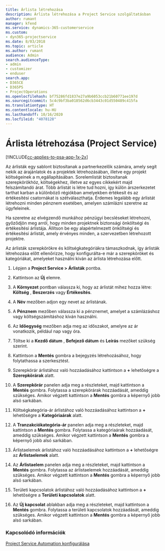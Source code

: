 ```yaml
---
title: Árlista létrehozása
description: Árlista létrehozása a Project Service szolgáltatásban
author: rumant
manager: kfend
ms.service: dynamics-365-customerservice
ms.custom:
- dyn365-projectservice
ms.date: 8/03/2018
ms.topic: article
ms.author: rumant
audience: Admin
search.audienceType:
- admin
- customizer
- enduser
search.app:
- D365CE
- D365PS
- ProjectOperations
ms.openlocfilehash: bf75286fd1837e27a9b6053ccb21b60771ee197d
ms.sourcegitcommit: 5c4c9bf3ba018562d6cb3443c01d550489c415fa
ms.translationtype: HT
ms.contentlocale: hu-HU
ms.lasthandoff: 10/16/2020
ms.locfileid: "4078128"
---
```

# <a name="create-a-price-list-project-service"></a>Árlista létrehozása (Project Service)

[!INCLUDE[cc-applies-to-psa-app-1x-2x](../includes/cc-applies-to-psa-app-1x-2x.md)]

Az árlisták egy sablont biztosítanak a partnerkezelők számára, amely segít nekik az árajánlatok és a projektek létrehozásában, illetve egy projekt költségeinek a m,egállapításában. Sorelemlistát biztosítanak szerepkörökhöz, költségekhez, illetve az egyes cikkekért majd felszámítandó árat. Több árlistát is létre tud hozni, így külön árszerkezetet tarthat karban a különböző régiókban amelyekben értékesít és az értékesítési csatornákat is szétválaszthatja. Érdemes legalább egy árlistát létrehozni minden pénznem esetében, amelyen számlázni szeretne az ügyfeleinek.  
  
Ha szeretne az elvégzendő munkához pénzügyi becsléseket létrehozni, győződjön meg arról, hogy minden projektnek biztonsági önköltségi és értékesítési árlistája. Állítson be egy alapértelmezett önköltségi és értékesítési árlistát, amely érvényes minden, a szervezetben létrehozott projektre.  
  
Az árlisták szerepkörökre és költségkategóriákra támaszkodnak, így árlisták létrehozása előtt ellenőrizze, hogy konfigurálta-e már a szerepköröket és kategóriákat, amelyeket használni kíván az árlista létrehozása előtt.  
  
1.  Lépjen a **Project Service > Árlisták** pontba.  
  
2.  Kattintson az **Új** elemre.  
  
3.  A **Környezet** pontban válassza ki, hogy az árlistát mihez hozza létre: **Költség** , **Beszerzés** vagy **Értékesítés**.  
  
4.  A **Név** mezőben adjon egy nevet az árlistának.  
  
5.  A **Pénznem** mezőben válassza ki a pénznemet, amelyet a számlázáshoz vagy költségszámításhoz kíván használni.  
  
6.  Az **Időegység** mezőben adja meg az időszakot, amelyre az ár vonatkozik, például nap vagy óra.  
  
7.  Töltse ki a **Kezdő dátum** , **Befejező dátum** és **Leírás** mezőket szükség szerint.  
  
8.  Kattintson a **Mentés** gombra a bejegyzés létrehozásához, hogy folytathassa a szerkesztést.  
  
9. Szerepkörár árlistához való hozzáadásához kattintson a **+** lehetőségre a **Szerepkörárak** alatt.  
  
10. A **Szerepkörár** panelen adja meg a részleteket, majd kattintson a **Mentés** gombra. Folytassa a szerepkörárak hozzáadását, ameddig szükséges. Amikor végzett kattintson a **Mentés** gombra a képernyő jobb alsó sarkában.  
  
11. Költségkategória-ár árlistához való hozzáadásához kattintson a **+** lehetőségre a **Kategóriaárak** alatt.  
  
12. A **Tranzakciókategória-ár** panelen adja meg a részleteket, majd kattintson a **Mentés** gombra. Folytassa a kategóriaárak hozzáadását, ameddig szükséges. Amikor végzett kattintson a **Mentés** gombra a képernyő jobb alsó sarkában.  
  
13. Árlistaelemek árlistához való hozzáadásához kattintson a **+** lehetőségre az **Árlistaelemek** alatt.  
  
14. Az **Árlistaelem** panelen adja meg a részleteket, majd kattintson a **Mentés** gombra. Folytassa az árlistaelemek hozzáadását, ameddig szükséges. Amikor végzett kattintson a **Mentés** gombra a képernyő jobb alsó sarkában.  
  
15. Területi kapcsolatok árlistához való hozzáadásához kattintson a **+** lehetőségre a **Területi kapcsolatok** alatt.  
  
16. Az **Új kapcsolat** ablakban adja meg a részleteket, majd kattintson a **Mentés** gombra. Folytassa a területi kapcsolatok hozzáadását, ameddig szükséges. Amikor végzett kattintson a **Mentés** gombra a képernyő jobb alsó sarkában.  
  
### <a name="see-also"></a>Kapcsolódó információk  
 [Project Service Automation konfigurálása](../psa/configure.md)
